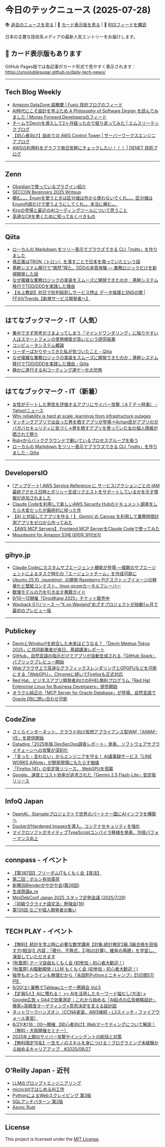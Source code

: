 # 今日のテックニュース (2025-07-28)

📚 [過去のニュースを見る](../../daily_news.md) | 🎨 [カード表示版を見る](https://unsolublesugar.github.io/daily-tech-news/) | 📡 [RSSフィードを購読](https://unsolublesugar.github.io/daily-tech-news/rss.xml)

日本の主要な技術系メディアの最新人気エントリーをお届けします。

## 🎨 カード表示版もあります

GitHub Pages版では各記事がカード形式で見やすく表示されます：  
https://unsolublesugar.github.io/daily-tech-news/

---
## Tech Blog Weekly

- [Amazon DataZone 超概要 | Fusic 技術ブログのフィード](https://zenn.dev/fusic/articles/5434c227f03f85)
- [AI時代にこそ設計を学ぶため A Philosophy of Software Design を読んでみました | Money Forward Developersのフィード](https://zenn.dev/moneyforward/articles/85ab923cbdaea9)
- [チームでDevinを導入して2ヶ月経ったので振り返ってみた | エムスリーテックブログ](https://www.m3tech.blog/entry/2025/07/27/110745)
- [【初心者向け】始めての AWS Control Tower | サーバーワークスエンジニアブログ](https://blog.serverworks.co.jp/2025/07/27/105833)
- [AWSの利用料をグラフで毎日気軽にチェックしたい！！！ | DENET 技術ブログ](https://blog.denet.co.jp/awsofcost/)


---
## Zenn

- [Obsidianで使っているプラグイン紹介](https://zenn.dev/karaage0703/articles/fed57bd97487a6)
- [SECCON Beginners 2025 Writeup](https://zenn.dev/claustra01/articles/873cac6a6ad323)
- [頼む。。。Enumを使うときは区分値は外から使わないでくれ。。。区分値はEnum内部だけで使うようにしてくれ。。本当に頼む。。](https://zenn.dev/tyamahori/articles/40b193ebdb8e05)
- [Kiroの登場と最近のAIコーディングツールについて思うこと](https://zenn.dev/oikon/articles/kiro-and-aitools)
- [高速なC#を書くために知っておくべきもの](https://zenn.dev/aakei/articles/b858aee98b602e)


---
## Qiita

- [ローカルの Markdown をツリー表示でブラウズできる CLI「mdts」を作りました](https://qiita.com/unhappychoice/items/5ccea22c2a6c9dd015b8?utm_campaign=popular_items&utm_medium=feed&utm_source=popular_items)
- [孫正義はTRON（トロン）を潰すことで日本を救っていたという話](https://qiita.com/ko1nksm/items/c4e25a489e19698a4809?utm_campaign=popular_items&utm_medium=feed&utm_source=popular_items)
- [基幹システム移行で“偶然”得た、DDDの本質体験 ― 業務ロジックだけを新規開発した話](https://qiita.com/panda728z/items/d69667d3b847240974ea?utm_campaign=popular_items&utm_medium=feed&utm_source=popular_items)
- [なぜ複雑な業務ロジックの実装をスムーズに開発できたのか：基幹システム移行でTDD/DDDを実践した理由](https://qiita.com/panda728z/items/191080b59e03a45d75b1?utm_campaign=popular_items&utm_medium=feed&utm_source=popular_items)
- [【炎上教訓】初日で批判殺到しサービス停止 データ倫理とSNSの闇 | FFXIVTrends【新規サービス開発者へ】](https://qiita.com/Yukapero/items/b326aa28612b8bfef853?utm_campaign=popular_items&utm_medium=feed&utm_source=popular_items)


---
## はてなブックマーク - IT（人気）

- [集中できず思考がさまよってしまう「マインドワンダリング」に陥りやすい人はスマートフォンの使用頻度が高いという研究結果](https://gigazine.net/news/20250727-mind-wandering/)
- [コンピュータシステム概論](https://ocw.u-tokyo.ac.jp/course_11482/)
- [リーダーばかりやってきた私が気づいたこと - Qiita](https://qiita.com/tatsuya_1995/items/95599016e55f6e666d4e)
- [なぜ複雑な業務ロジックの実装をスムーズに開発できたのか：基幹システム移行でTDD/DDDを実践した理由 - Qiita](https://qiita.com/panda728z/items/191080b59e03a45d75b1)
- [静かに進行するAIコーディング運ゲー化の恐怖](https://zenn.dev/aun_phonogram/articles/8132677fc3bb69)


---
## はてなブックマーク - IT（新着）

- [女性がデートした男性を評価するアプリにサイバー攻撃（ＡＦＰ＝時事） - Yahoo!ニュース](https://news.yahoo.co.jp/articles/9e46d911673118f9d23a4f93fc51cff198cc3d9a)
- [Why reliability is hard at scale: learnings from infrastructure outages](https://newsletter.pragmaticengineer.com/p/why-reliability-is-hard-at-scale)
- [マッチングアプリで出会った男を晒すアプリが登場→4chan民がアプリのガバガバセキュリティに気づく→男を晒すアプリを使っていた女の個人情報が晒されて祭り](https://posfie.com/@kaitakusya39/p/3Jonmwh)
- [Rubyからバックグラウンドで動いているプロセスグループを扱う](https://aligach.net/diary/2025/0721/ruby-and-detached-process-group/)
- [ローカルの Markdown をツリー表示でブラウズできる CLI「mdts」を作りました - Qiita](https://qiita.com/unhappychoice/items/5ccea22c2a6c9dd015b8)


---
## DevelopersIO

- [[アップデート] AWS Service Reference に サービス/アクションごとの IAM 最終アクセス日時とポリシー生成リクエストをサポートしているかを示す情報が追加されました](https://dev.classmethod.jp/articles/service-reference-information-actions-last-accessed-services/)
- [Claude Codeを利用して新しいAWS Security Hubのドキュメント調査をしたら大変だったが最終的に捗った件](https://dev.classmethod.jp/articles/aws_security_hub_adv_docs_mcp/)
- [【AI と対話してアプリを作る！】 Gemini の Canvas を利用して業務時間計測アプリをゼロから作ってみた](https://dev.classmethod.jp/articles/google-cloud-gemini-making-time-management-app/)
- [【AWS MCP Servers】 Frontend MCP ServerをClaude Codeで使ってみた](https://dev.classmethod.jp/articles/aws-mcp-servers-frontend-mcp-server-claude-code/)
- [Mountpoint for Amazon S3에 대하여 알아보자](https://dev.classmethod.jp/articles/about-mountpoint-for-amazon-s3-kr/)


---
## gihyo.jp

- [Claude Codeにカスタムサブエージェント機能が登場 ―複数のサブエージェントによるタスク特化の「エージェントチーム」を作成可能に](https://gihyo.jp/article/2025/07/claude-code-sub-agents?utm_source=feed)
- [Ubuntu 25.10（questing）の開発;Raspberry Piデスクトップイメージの軽量化と壁紙コンテスト、linux-qcomカーネルフレーバー](https://gihyo.jp/admin/clip/01/ubuntu-topics/202507/25?utm_source=feed)
- [数理モデルの力を引き出す書籍ガイド](https://gihyo.jp/article/2025/07/book-guide-to-mathematical-models?utm_source=feed)
- [9/10～12開催「DroidKaigi 2025」チケット販売中](https://gihyo.jp/article/2025/07/droidkaigi-2025-tickets?utm_source=feed)
- [Wayback 0.1リリース ―“X on Wayland”めざすプロジェクトが始動1ヵ月で最初のプレビュー版](https://gihyo.jp/article/2025/07/daily-linux-250724?utm_source=feed)


---
## Publickey

- [DevinとWindsurfを統合した未来はどうなる？ 「Devin Meetup Tokyo 2025」に共同創業者が来日、基調講演レポート](https://www.publickey1.jp/blog/25/devinwindsurf_devin_meetup_tokyo_2025.html)
- [GitHub、自然言語の指示だけでアプリが自動生成される「GitHub Spark」パブリックプレビュー開始](https://www.publickey1.jp/blog/25/githubgithub_spark_1.html)
- [Webブラウザ上で高速なグラフィックスレンダリングとGPGPUなどを可能にする「WebGPU」、Chromeに続いてFirefoxも正式対応](https://www.publickey1.jp/blog/25/webgpgpuwebgpuchromefirefox.html)
- [Red Hat、ビジネスアプリ開発者向けのRHEL無料プログラム「Red Hat Enterprise Linux for Business Developers」提供開始](https://www.publickey1.jp/blog/25/red_hatrhelred_hat_enterprise_linux_for_business_developers.html)
- [オラクル純正の「MCP Server for Oracle Database」が登場、自然言語でOracle DBに問い合わせ可能](https://www.publickey1.jp/blog/25/mcp_server_for_oracle_databaseoracle_db.html)


---
## CodeZine

- [さくらインターネット、クラウド向け仮想アプライアンス型WAF「AIWAF-VE」を提供開始](http://codezine.jp/article/detail/21968)
- [Datadog「2025年版 DevSecOps調査レポート」発表、ソフトウェアサプライチェーンへの攻撃が深刻化](http://codezine.jp/article/detail/21967)
- [「言った・言わない」からエンジニアを守る！ AI議事録サービス「LINE WORKS AiNote」が開発現場にもたらす価値](http://codezine.jp/article/detail/21733)
- [「Firefox 141」の安定版リリース、 WebGPUを搭載](http://codezine.jp/article/detail/21962)
- [Google、速度とコスト効率が追求された「Gemini 2.5 Flash-Lite」安定版リリース](http://codezine.jp/article/detail/21963)


---
## InfoQ Japan

- [OpenAI、Stargateプロジェクトで世界のパートナー国にAIインフラを構築へ](https://www.infoq.com/jp/news/2025/07/stargate-openai-for-countries/?utm_campaign=infoq_content&utm_source=infoq&utm_medium=feed&utm_term=global)
- [DockerがHardened Imagesを導入、コンテナセキュリティを強化](https://www.infoq.com/jp/news/2025/07/docker-hardened-images/?utm_campaign=infoq_content&utm_source=infoq&utm_medium=feed&utm_term=global)
- [マイクロソフトがネイティブTypeScriptコンパイラ移植を発表、10倍パフォーマンス向上](https://www.infoq.com/jp/news/2025/07/new-typescript-compiler-10x-fast/?utm_campaign=infoq_content&utm_source=infoq&utm_medium=feed&utm_term=global)


---
## connpass - イベント

- [【第387回】フリーダムITもくもく会【夜活】](https://setk.connpass.com/event/364094/?utm_campaign=recent_events&utm_source=feed&utm_medium=atom)
- [第二回：ボルン有効電荷](https://m3aterial.connpass.com/event/363179/?utm_campaign=recent_events&utm_source=feed&utm_medium=atom)
- [新横浜Blenderがやがや会(第26回)](https://manabino.connpass.com/event/364088/?utm_campaign=recent_events&utm_source=feed&utm_medium=atom)
- [生成原論a_re](https://connpass.com/event/364081/?utm_campaign=recent_events&utm_source=feed&utm_medium=atom)
- [MiniDebConf Japan 2025 スタッフ定例会議 (2025/7/29)](https://debianjp.connpass.com/event/364084/?utm_campaign=recent_events&utm_source=feed&utm_medium=atom)
- [『初級ウクライナ語文法』勉強会(18)](https://elem-ukrainian.connpass.com/event/364083/?utm_campaign=recent_events&utm_source=feed&utm_medium=atom)
- [第135回 なごや個人開発者の集い](https://758indies.connpass.com/event/364082/?utm_campaign=recent_events&utm_source=feed&utm_medium=atom)


---
## TECH PLAY - イベント

- [【無料】統計を学ぶ時に必要な数学講座【対象:統計検定2級,3級合格を目指す方(相当)】内容：「積分、不等式、Σ(和の計算)、確率の基礎」を学習し、演習していただきます](https://techplay.jp/event/984105)
- [[秋葉原] テーマ自由もくもく会 (初参加・初心者大歓迎！)](https://techplay.jp/event/984367)
- [[秋葉原] AI駆動開発 / LLM もくもく会 (初参加・初心者大歓迎！)](https://techplay.jp/event/984366)
- [独学もオンラインも無理だから「永田町Pythonミニキャンプ」【5日間5万円】](https://techplay.jp/event/983427)
- [9/20(土) 巣鴨でTableauユーザー懇親会 Vol.5](https://techplay.jp/event/984359)
- [【定員5人】AIに慣れる！ >> AIを活用したキーワード幅だし(方法) × Google広告 × GA4で効果測定｜これから始める「AI起点の広告戦略設計」検索×高精度ターゲティング×意思決定を支える設計図](https://techplay.jp/event/984327)
- [ネットワークハンズオン（CCNA実習、AWS接続・L3スイッチ・ファイアウォール実習）](https://techplay.jp/event/984353)
- [8/21(木)16：00～開催	【初心者向け】Webマーケティングについて解説！［無料・大阪開催セミナー］](https://techplay.jp/event/984351)
- [2025年上期のサイバー攻撃やインシデントの総括と対策](https://techplay.jp/event/984349)
- [【無料限定15名】一生モノのスキルを身につける！プログラミング未経験から始めるキャリアアップ　#2025/08/27](https://techplay.jp/event/983952)


---
## O'Reilly Japan - 近刊

- [LLMのプロンプトエンジニアリング](http://www.oreilly.co.jp/books/9784814401130/?utm_source=feed&utm_mediun=referral&utm_content=new_book)
- [micro:bitではじめるAI工作](http://www.oreilly.co.jp/books/9784814400997/?utm_source=feed&utm_mediun=referral&utm_content=new_book)
- [PythonによるWebスクレイピング 第3版](http://www.oreilly.co.jp/books/9784814401222/?utm_source=feed&utm_mediun=referral&utm_content=new_book)
- [SQLアンチパターン 第2版](http://www.oreilly.co.jp/books/9784814400744/?utm_source=feed&utm_mediun=referral&utm_content=new_book)
- [Async Rust](http://www.oreilly.co.jp/books/9784814401185/?utm_source=feed&utm_mediun=referral&utm_content=new_book)


---
## License

This project is licensed under the [MIT License](LICENSE).
